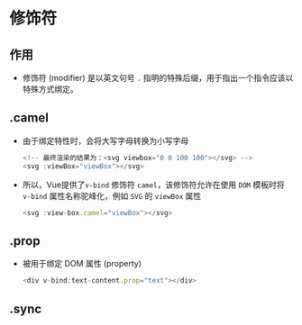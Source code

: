 # 修饰符

## 作用

*   修饰符 (modifier) 是以英文句号 `.` 指明的特殊后缀，用于指出一个指令应该以特殊方式绑定。

## .camel

*   由于绑定特性时，会将大写字母转换为小写字母

    ```javascript
    <!-- 最终渲染的结果为：<svg viewbox="0 0 100 100"></svg> -->
    <svg :viewBox="viewBox"></svg>
    ```

*   所以，Vue提供了`v-bind` 修饰符 `camel`，该修饰符允许在使用 `DOM` 模板时将 `v-bind` 属性名称驼峰化，例如 `SVG` 的 `viewBox` 属性

    ```javascript
    <svg :view-box.camel="viewBox"></svg>
    ```

## .prop

*   被用于绑定 DOM 属性 (property)

    ```javascript
    <div v-bind:text-content.prop="text"></div>
    ```

## .sync
